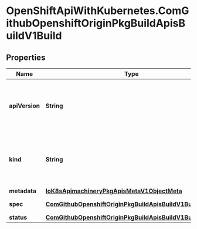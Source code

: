 # OpenShiftApiWithKubernetes.ComGithubOpenshiftOriginPkgBuildApisBuildV1Build

## Properties
Name | Type | Description | Notes
------------ | ------------- | ------------- | -------------
**apiVersion** | **String** | APIVersion defines the versioned schema of this representation of an object. Servers should convert recognized schemas to the latest internal value, and may reject unrecognized values. More info: http://releases.k8s.io/HEAD/docs/devel/api-conventions.md#resources | [optional] 
**kind** | **String** | Kind is a string value representing the REST resource this object represents. Servers may infer this from the endpoint the client submits requests to. Cannot be updated. In CamelCase. More info: http://releases.k8s.io/HEAD/docs/devel/api-conventions.md#types-kinds | [optional] 
**metadata** | [**IoK8sApimachineryPkgApisMetaV1ObjectMeta**](IoK8sApimachineryPkgApisMetaV1ObjectMeta.md) | Standard object&#39;s metadata. | [optional] 
**spec** | [**ComGithubOpenshiftOriginPkgBuildApisBuildV1BuildSpec**](ComGithubOpenshiftOriginPkgBuildApisBuildV1BuildSpec.md) | spec is all the inputs used to execute the build. | [optional] 
**status** | [**ComGithubOpenshiftOriginPkgBuildApisBuildV1BuildStatus**](ComGithubOpenshiftOriginPkgBuildApisBuildV1BuildStatus.md) | status is the current status of the build. | [optional] 


